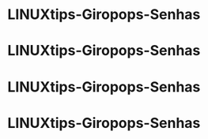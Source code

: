 # LINUXtips-Giropops-Senhas
# LINUXtips-Giropops-Senhas
# LINUXtips-Giropops-Senhas
# LINUXtips-Giropops-Senhas
